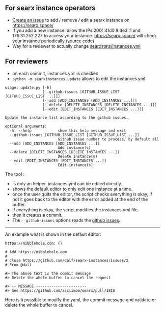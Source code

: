 ## For searx instance operators

* [Create an issue](https://github.com/dalf/searx-instances/issues/new/choose) to add / remove / edit a searx instance on https://searx.space/
* If you add a new instance: allow the IPs 2001:41d0:8:de3::1 and 176.31.252.227 to access your instance. https://searx.space/ will check your instance periodically ([source code](https://github.com/dalf/searx-stats2)) 
* Way for a reviewer to actually change [searxstats/instances.yml](https://github.com/dalf/searx-instances/blob/master/searxinstances/instances.yml)

## For reviewers

* on each commit, instances.yml is checked
* ```python -m searxinstances.update``` allows to edit the instances.yml

```
usage: update.py [-h]
                 [--github-issues [GITHUB_ISSUE_LIST [GITHUB_ISSUE_LIST ...]]]
                 [--add [ADD_INSTANCES [ADD_INSTANCES ...]]]
                 [--delete [DELETE_INSTANCES [DELETE_INSTANCES ...]]]
                 [--edit [EDIT_INSTANCES [EDIT_INSTANCES ...]]]

Update the instance list according to the github issues.

optional arguments:
  -h, --help            show this help message and exit
  --github-issues [GITHUB_ISSUE_LIST [GITHUB_ISSUE_LIST ...]]
                        Github issue number to process, by default all
  --add [ADD_INSTANCES [ADD_INSTANCES ...]]
                        Add instance(s)
  --delete [DELETE_INSTANCES [DELETE_INSTANCES ...]]
                        Delete instance(s)
  --edit [EDIT_INSTANCES [EDIT_INSTANCES ...]]
                        Edit instance(s)
```

The tool :
* is only an helper. instances.yml can be edited directly.
* shows the default editor to only edit one instance at a time.
* once the user quits the editor, the script checks everything is okay, if not it goes back to the editor with the error added at the end of the buffer.
* if everything is okay, the script modifies the instances.yml file.
* then it creates a commit.
* The ```--github-issues``` options reads the [github issues](https://github.com/dalf/searx-instances/issues).

---

An example what is shown in the default editor:
```
https://nibblehole.com: {}

# Add https://nibblehole.com
#
# Close https://github.com/dalf/searx-instances/issues/2
# From @dalf

#> The above text is the commit message
#> Delete the whole buffer to cancel the request

#> -- MESSAGE -----------------------
#> See https://github.com/asciimoo/searx/pull/1818
```

Here is it possible to modify the yaml, the commit message and validate or delete the whole buffer to cancel.

